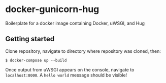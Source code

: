 # docker-gunicorn-hug

Boilerplate for a docker image containing Docker, uWSGI, and Hug

## Getting started

Clone repository, navigate to directory where repository was cloned, then:

```
$ docker-compose up --build
```

Once output from uWSGI appears on the console, navigate to `localhost:8000`. A `hello world` message should be visible!
